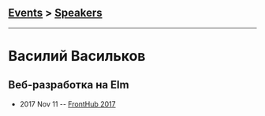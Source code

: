 ## [Events](../README.md) > [Speakers](../speakers.md)
---

# Василий Васильков

## Веб-разработка на Elm
- 2017 Nov 11 -- [FrontHub 2017](https://www.youtube.com/watch?v=aDmDzWBOsjw)    
